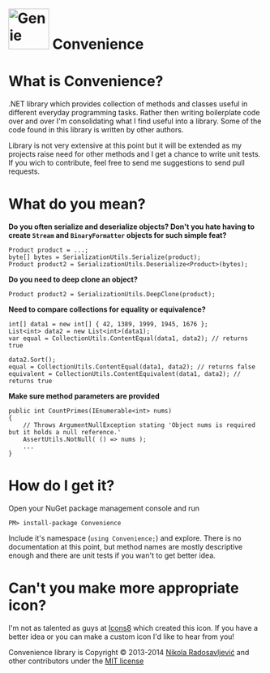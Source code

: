 ﻿<img src="https://raw2.github.com/NikolaR/Convenience/master/Convenience/Genie.png" height="80" alt="Genie" /> Convenience===========What is Convenience?====================.NET library which provides collection of methods and classes useful in differenteveryday programming tasks. Rather then writing boilerplate code over and over I'mconsolidating what I find useful into a library. Some of the code found in this library is writtenby other authors.Library is not very extensive at this point but it will be extended as my projectsraise need for other methods and I get a chance to write unit tests. If you wich tocontribute, feel free to send me suggestions to send pull requests.What do you mean?=================**Do you often serialize and deserialize objects? Don't you hate having to create`Stream` and `BinaryFormatter` objects for such simple feat?**    Product product = ...;    byte[] bytes = SerializationUtils.Serialize(product);    Product product2 = SerializationUtils.Deserialize<Product>(bytes);**Do you need to deep clone an object?**    Product product2 = SerializationUtils.DeepClone(product);**Need to compare collections for equality or equivalence?**    int[] data1 = new int[] { 42, 1389, 1999, 1945, 1676 };    List<int> data2 = new List<int>(data1);    var equal = CollectionUtils.ContentEqual(data1, data2); // returns true        data2.Sort();    equal = CollectionUtils.ContentEqual(data1, data2); // returns false    equivalent = CollectionUtils.ContentEquivalent(data1, data2); // returns true**Make sure method parameters are provided**    public int CountPrimes(IEnumerable<int> nums)    {        // Throws ArgumentNullException stating 'Object nums is required but it holds a null reference.'        AssertUtils.NotNull( () => nums );        ...    }How do I get it?================Open your NuGet package management console and run    PM> install-package ConvenienceInclude it's namespace (`using Convenience;`) and explore. There is no documentationat this point, but method names are mostly descriptive enough and there are unittests if you wan't to get better idea.Can't you make more appropriate icon?=====================================I'm not as talented as guys at [Icons8](http://icons8.com) which created this icon. If youhave a better idea or you can make a custom icon I'd like to hear from you!Convenience library is Copyright &copy; 2013-2014 [Nikola Radosavljević](http://nikolar.com)and other contributors under the [MIT license](LICENSE.txt)